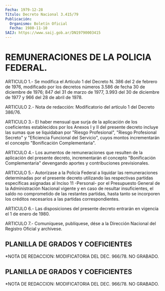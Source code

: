 ```yaml
---
Fecha: 1979-12-28
Título: Decreto Nacional 3.415/79
Publicación:
  Organismo: Boletín Oficial
  Fecha: 1980-11-10
SAIJ: https://www.saij.gob.ar/DN19790003415
---
```

# REMUNERACIONES DE LA POLICIA FEDERAL.

<a id="1"></a>
ARTICULO 1.- Se modifica el Artículo 1 del Decreto N. 386 del 2 de febrero de 1976, modificado por los decretos números 3.586 de fecha 30 de diciembre de 1976; 847 del 31 de marzo de 1977, 3.993 del 30 de diciembre de 1977 y 966 del 28 de abril de 1978.

<a id="2"></a>
ARTICULO 2.- Nota de redacción: Modificatorio del artículo 1 del Decreto 386/76.

<a id="3"></a>
ARTICULO 3.- El haber mensual que surja de la aplicación de los coeficientes establecidos por los Anexos I y II del presente decreto incluye las sumas que se liquidaban por "Riesgo Profesional", "Riesgo Profesional Secreto" y "Eficiencia Funcional del Servicio", cuyos montos incrementarán el concepto "Bonificación Complementaria".

<a id="4"></a>
ARTICULO 4.- Los aumentos de remuneraciones que resulten de la aplicación del presente decreto, incrementarán el concepto "Bonificación Complementaria" devengando aportes y contribuciones previsionales.

<a id="5"></a>
ARTICULO 5.- Autorízase a la Policía Federal a liquidar las remuneraciones determinadas por el  presente decreto utilizando las respectivas partidas específicas asignadas al Inciso 11 -Personal- por el Presupuesto General de la Administración Nacional vigente y en caso de resultar insuficientes, el saldo no comprometido de las restantes partidas, hasta tanto se incorporen los créditos necesarios a las partidas correspondientes.

<a id="6"></a>
ARTICULO 6.- Las disposiciones del presente decreto entrarán en vigencia el 1 de enero de 1980.

<a id="7"></a>
ARTICULO 7.- Comuníquese, publíquese, dése a la Dirección Nacional del Registro Oficial y archívese.

## PLANILLA DE GRADOS Y COEFICIENTES

<a id="1"></a>
*NOTA DE REDACCION: MODIFICATORIA DEL DEC. 966/78. NO GRABADO.

## PLANILLA DE GRADOS Y COEFICIENTES

<a id="1"></a>
*NOTA DE REDACCION: MODIFICATORIA DEL DEC. 966/78. NO GRABADO.